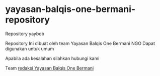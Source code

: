 # yayasan-balqis-one-bermani-repository
Repository yaybob

Repository Ini dibuat oleh 
team Yayasan Balqis One Bermani NGO
Dapat digunakan untuk umum

Apabila ada kesalahan silahkan hubungi kami

Team <a href="https://yaybob.or.id">redaksi Yayasan Balqis One Bermani</a>
